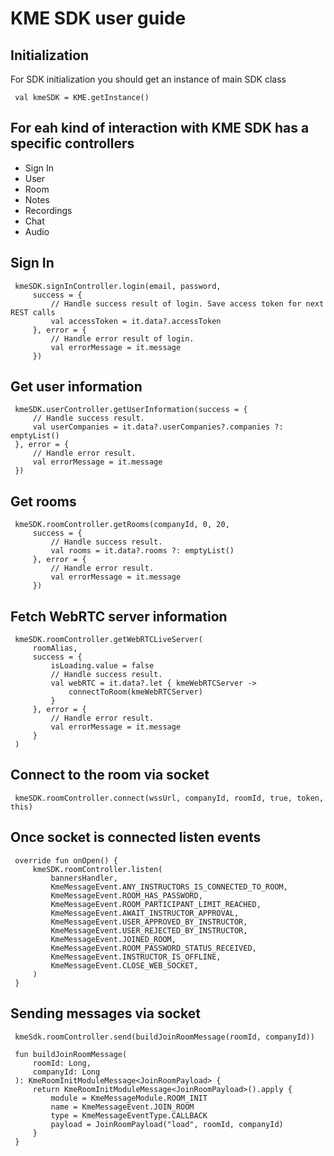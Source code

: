# KME SDK user guide

## Initialization
For SDK initialization you should get an instance of main SDK class

```
 val kmeSDK = KME.getInstance()
```

## For eah kind of interaction with KME SDK has a specific controllers
* Sign In
* User
* Room
* Notes
* Recordings
* Chat
* Audio

## Sign In
```
 kmeSDK.signInController.login(email, password,
     success = {
         // Handle success result of login. Save access token for next REST calls
         val accessToken = it.data?.accessToken
     }, error = {
         // Handle error result of login.
         val errorMessage = it.message
     })
```

## Get user information
```
 kmeSDK.userController.getUserInformation(success = {
     // Handle success result.
     val userCompanies = it.data?.userCompanies?.companies ?: emptyList()
 }, error = {
     // Handle error result.
     val errorMessage = it.message
 })
```

## Get rooms
```
 kmeSDK.roomController.getRooms(companyId, 0, 20,
     success = {
         // Handle success result.
         val rooms = it.data?.rooms ?: emptyList()
     }, error = {
         // Handle error result.
         val errorMessage = it.message
     })
```

## Fetch WebRTC server information
                    
```
 kmeSDK.roomController.getWebRTCLiveServer(
     roomAlias,
     success = {
         isLoading.value = false
         // Handle success result.
         val webRTC = it.data?.let { kmeWebRTCServer ->
             connectToRoom(kmeWebRTCServer)
         }
     }, error = {
         // Handle error result.
         val errorMessage = it.message
     }
 )
```

## Connect to the room via socket
```
 kmeSDK.roomController.connect(wssUrl, companyId, roomId, true, token, this)
```

## Once socket is connected listen events
```
 override fun onOpen() {
     kmeSDK.roomController.listen(
         bannersHandler,
         KmeMessageEvent.ANY_INSTRUCTORS_IS_CONNECTED_TO_ROOM,
         KmeMessageEvent.ROOM_HAS_PASSWORD,
         KmeMessageEvent.ROOM_PARTICIPANT_LIMIT_REACHED,
         KmeMessageEvent.AWAIT_INSTRUCTOR_APPROVAL,
         KmeMessageEvent.USER_APPROVED_BY_INSTRUCTOR,
         KmeMessageEvent.USER_REJECTED_BY_INSTRUCTOR,
         KmeMessageEvent.JOINED_ROOM,
         KmeMessageEvent.ROOM_PASSWORD_STATUS_RECEIVED,
         KmeMessageEvent.INSTRUCTOR_IS_OFFLINE,
         KmeMessageEvent.CLOSE_WEB_SOCKET,
     )
 }
```

## Sending messages via socket
```
 kmeSdk.roomController.send(buildJoinRoomMessage(roomId, companyId))

 fun buildJoinRoomMessage(
     roomId: Long,
     companyId: Long
 ): KmeRoomInitModuleMessage<JoinRoomPayload> {
     return KmeRoomInitModuleMessage<JoinRoomPayload>().apply {
         module = KmeMessageModule.ROOM_INIT
         name = KmeMessageEvent.JOIN_ROOM
         type = KmeMessageEventType.CALLBACK
         payload = JoinRoomPayload("load", roomId, companyId)
     }
 }
```
